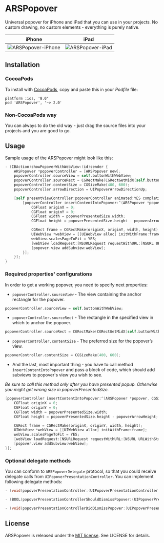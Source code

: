 # ARSPopover
Universal popover for iPhone and iPad that you can use in your projects. No custom drawing, no custom elements - everything is purely native.

|           iPhone             |           iPad           |
| ---------------------------- | ------------------------ |
| ![ARSPopover-iPhone][iPhone] | ![ARSPopover-iPad][iPad] |

[iPhone]: http://git.arsenkin.com/ARSPopover-iPhone.gif
[iPad]: http://git.arsenkin.com/ARSPopover-iPad.gif

## Installation

### CocoaPods
To install with [CocoaPods](http://cocoapods.org/), copy and paste this in your *Podfile* file:

    platform :ios, '8.0'
    pod 'ARSPopover', '~> 2.0'

### Non-CocoaPods way
You can always to do the old way - just drag the source files into your projects and you are good to go.

## Usage
Sample usage of the ARSPopover might look like this:

``` objective-c
- (IBAction)showPopoverWithWebView:(id)sender {
    ARSPopover *popoverController = [ARSPopover new];
    popoverController.sourceView = self.buttonWithWebView;
    popoverController.sourceRect = CGRectMake(CGRectGetMidX(self.buttonWithWebView.bounds), CGRectGetMaxY(self.buttonWithWebView.bounds), 0, 0);
    popoverController.contentSize = CGSizeMake(400, 600);
    popoverController.arrowDirection = UIPopoverArrowDirectionUp;

    [self presentViewController:popoverController animated:YES completion:^{
        [popoverController insertContentIntoPopover:^(ARSPopover *popover, CGSize popoverPresentedSize, CGFloat popoverArrowHeight) {
            CGFloat originX = 0;
            CGFloat originY = 0;
            CGFloat width = popoverPresentedSize.width;
            CGFloat height = popoverPresentedSize.height - popoverArrowHeight;

            CGRect frame = CGRectMake(originX, originY, width, height);
            UIWebView *webView = [[UIWebView alloc] initWithFrame:frame];
            webView.scalesPageToFit = YES;
            [webView loadRequest:[NSURLRequest requestWithURL:[NSURL URLWithString:@"https://google.com"]]];
            [popover.view addSubview:webView];
        }];
    }];
}
```
### Required properties' configurations

In order to get a working popover, you need to specify next properties:

* `popoverController.sourceView` - The view containing the anchor rectangle for the popover.

``` objective-c
popoverController.sourceView = self.buttonWithWebView;
```

* `popoverController.sourceRect` - The rectangle in the specified view in which to anchor the popover.

``` objective-c
popoverController.sourceRect = CGRectMake(CGRectGetMidX(self.buttonWithWebView.bounds), CGRectGetMaxY(self.buttonWithWebView.bounds), 0, 0);
```

* `popoverController.contentSize` - The preferred size for the popover’s view.

``` objective-c
popoverController.contentSize = CGSizeMake(400, 600);
```

* And the last, most important thing - you have to call method `insertContentIntoPopover` and pass a block of code, which should add subviews to popover's view you wish to see.

_Be sure to call this method only after you have presented popup. Otherwise you might get wrong size in popoverPresentedSize._

``` objective-c
[popoverController insertContentIntoPopover:^(ARSPopover *popover, CGSize popoverPresentedSize, CGFloat popoverArrowHeight) {
    CGFloat originX = 0;
    CGFloat originY = 0;
    CGFloat width = popoverPresentedSize.width;
    CGFloat height = popoverPresentedSize.height - popoverArrowHeight;

    CGRect frame = CGRectMake(originX, originY, width, height);
    UIWebView *webView = [[UIWebView alloc] initWithFrame:frame];
    webView.scalesPageToFit = YES;
    [webView loadRequest:[NSURLRequest requestWithURL:[NSURL URLWithString:@"https://google.com"]]];
    [popover.view addSubview:webView];
}];
```

### Optional delegate methods

You can conform to `ARSPopoverDelegate` protocol, so that you could receive delegate calls from `UIPopoverPresentationController`. You can implement following delegate methods:

``` objective-c
- (void)popoverPresentationController:(UIPopoverPresentationController *)popoverPresentationController willRepositionPopoverToRect:(inout CGRect *)rect inView:(inout UIView *__autoreleasing *)view;
```

``` objective-c
- (BOOL)popoverPresentationControllerShouldDismissPopover:(UIPopoverPresentationController *)popoverPresentationController;
```

``` objective-c
- (void)popoverPresentationControllerDidDismissPopover:(UIPopoverPresentationController *)popoverPresentationController;
```

## License
ARSPopover is released under the [MIT license](http://opensource.org/licenses/MIT). See LICENSE for details.
